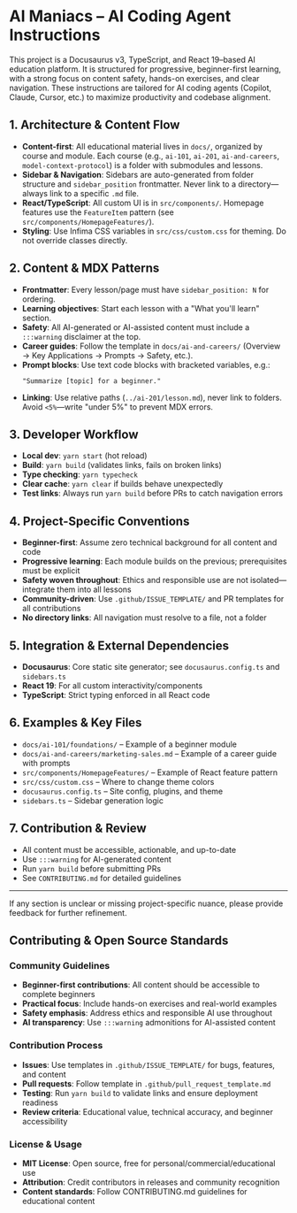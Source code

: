 # AI Maniacs – AI Coding Agent Instructions

This project is a Docusaurus v3, TypeScript, and React 19–based AI education platform. It is structured for progressive, beginner-first learning, with a strong focus on content safety, hands-on exercises, and clear navigation. These instructions are tailored for AI coding agents (Copilot, Claude, Cursor, etc.) to maximize productivity and codebase alignment.

## 1. Architecture & Content Flow

-   **Content-first**: All educational material lives in `docs/`, organized by course and module. Each course (e.g., `ai-101`, `ai-201`, `ai-and-careers`, `model-context-protocol`) is a folder with submodules and lessons.
-   **Sidebar & Navigation**: Sidebars are auto-generated from folder structure and `sidebar_position` frontmatter. Never link to a directory—always link to a specific `.md` file.
-   **React/TypeScript**: All custom UI is in `src/components/`. Homepage features use the `FeatureItem` pattern (see `src/components/HomepageFeatures/`).
-   **Styling**: Use Infima CSS variables in `src/css/custom.css` for theming. Do not override classes directly.

## 2. Content & MDX Patterns

-   **Frontmatter**: Every lesson/page must have `sidebar_position: N` for ordering.
-   **Learning objectives**: Start each lesson with a "What you'll learn" section.
-   **Safety**: All AI-generated or AI-assisted content must include a `:::warning` disclaimer at the top.
-   **Career guides**: Follow the template in `docs/ai-and-careers/` (Overview → Key Applications → Prompts → Safety, etc.).
-   **Prompt blocks**: Use text code blocks with bracketed variables, e.g.:
    ```text
    "Summarize [topic] for a beginner."
    ```
-   **Linking**: Use relative paths (`../ai-201/lesson.md`), never link to folders. Avoid `<5%`—write "under 5%" to prevent MDX errors.

## 3. Developer Workflow

-   **Local dev**: `yarn start` (hot reload)
-   **Build**: `yarn build` (validates links, fails on broken links)
-   **Type checking**: `yarn typecheck`
-   **Clear cache**: `yarn clear` if builds behave unexpectedly
-   **Test links**: Always run `yarn build` before PRs to catch navigation errors

## 4. Project-Specific Conventions

-   **Beginner-first**: Assume zero technical background for all content and code
-   **Progressive learning**: Each module builds on the previous; prerequisites must be explicit
-   **Safety woven throughout**: Ethics and responsible use are not isolated—integrate them into all lessons
-   **Community-driven**: Use `.github/ISSUE_TEMPLATE/` and PR templates for all contributions
-   **No directory links**: All navigation must resolve to a file, not a folder

## 5. Integration & External Dependencies

-   **Docusaurus**: Core static site generator; see `docusaurus.config.ts` and `sidebars.ts`
-   **React 19**: For all custom interactivity/components
-   **TypeScript**: Strict typing enforced in all React code

## 6. Examples & Key Files

-   `docs/ai-101/foundations/` – Example of a beginner module
-   `docs/ai-and-careers/marketing-sales.md` – Example of a career guide with prompts
-   `src/components/HomepageFeatures/` – Example of React feature pattern
-   `src/css/custom.css` – Where to change theme colors
-   `docusaurus.config.ts` – Site config, plugins, and theme
-   `sidebars.ts` – Sidebar generation logic

## 7. Contribution & Review

-   All content must be accessible, actionable, and up-to-date
-   Use `:::warning` for AI-generated content
-   Run `yarn build` before submitting PRs
-   See `CONTRIBUTING.md` for detailed guidelines

---

If any section is unclear or missing project-specific nuance, please provide feedback for further refinement.

## Contributing & Open Source Standards

### Community Guidelines

-   **Beginner-first contributions**: All content should be accessible to complete beginners
-   **Practical focus**: Include hands-on exercises and real-world examples
-   **Safety emphasis**: Address ethics and responsible AI use throughout
-   **AI transparency**: Use `:::warning` admonitions for AI-assisted content

### Contribution Process

-   **Issues**: Use templates in `.github/ISSUE_TEMPLATE/` for bugs, features, and content
-   **Pull requests**: Follow template in `.github/pull_request_template.md`
-   **Testing**: Run `yarn build` to validate links and ensure deployment readiness
-   **Review criteria**: Educational value, technical accuracy, and beginner accessibility

### License & Usage

-   **MIT License**: Open source, free for personal/commercial/educational use
-   **Attribution**: Credit contributors in releases and community recognition
-   **Content standards**: Follow CONTRIBUTING.md guidelines for educational content

